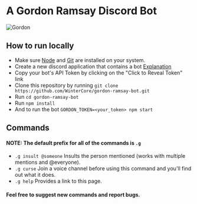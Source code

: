 # A Gordon Ramsay Discord Bot

![Gordon](https://i.imgur.com/42hRIkp.png)

## How to run locally
- Make sure [Node](https://nodejs.org/en/) and [Git](https://git-scm.com/downloads) are installed on your system.
- Create a new discord application that contains a bot [Explanation](https://discordpy.readthedocs.io/en/latest/discord.html)
- Copy your bot's API Token by clicking on the "Click to Reveal Token" link
- Clone this repository by running `git clone https://github.com/WinterCore/gordon-ramsay-bot.git`
- Run `cd gordon-ramsay-bot`
- Run `npm install`
- And to run the bot `GORDON_TOKEN=<your_token> npm start`

## Commands

#### NOTE: The default prefix for all of the commands is `.g`

- `.g insult @someone` Insults the person mentioned (works with multiple mentions and @everyone).
- `.g curse` Join a voice channel before using this command and you'll find out what it does.
- `.g help` Provides a link to this page.


#### Feel free to suggest new commands and report bugs.

